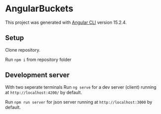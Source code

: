 # AngularBuckets

This project was generated with [Angular CLI](https://github.com/angular/angular-cli) version 15.2.4.

## Setup

Clone repository.

Run `npm i` from repository folder

## Development server

With two seperate terminals
Run `ng serve` for a dev server (client) running at `http://localhost:4200/` by default.

Run `npm run server` for json server running at `http://localhost:3000` by default.
